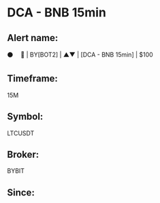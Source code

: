 # DCA - BNB 15min

## Alert name:
⚫️       🤖 | BY[BOT2] | ▲▼ | [DCA - BNB 15min] | $100

## Timeframe:
15M

## Symbol:
LTCUSDT

## Broker:
BYBIT

## Since:
